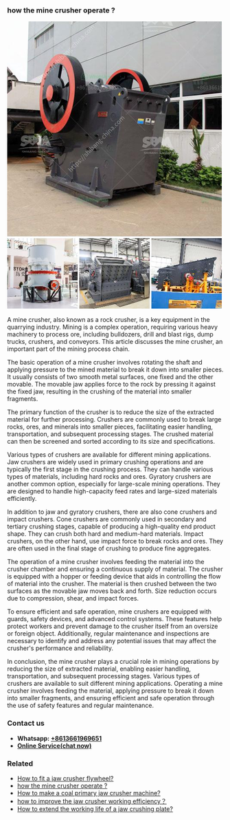 <h3>how the mine crusher operate ?</h3><img src='1701746085.jpg' alt=''><p>A mine crusher, also known as a rock crusher, is a key equipment in the quarrying industry. Mining is a complex operation, requiring various heavy machinery to process ore, including bulldozers, drill and blast rigs, dump trucks, crushers, and conveyors. This article discusses the mine crusher, an important part of the mining process chain.</p><p>The basic operation of a mine crusher involves rotating the shaft and applying pressure to the mined material to break it down into smaller pieces. It usually consists of two smooth metal surfaces, one fixed and the other movable. The movable jaw applies force to the rock by pressing it against the fixed jaw, resulting in the crushing of the material into smaller fragments.</p><p>The primary function of the crusher is to reduce the size of the extracted material for further processing. Crushers are commonly used to break large rocks, ores, and minerals into smaller pieces, facilitating easier handling, transportation, and subsequent processing stages. The crushed material can then be screened and sorted according to its size and specifications.</p><p>Various types of crushers are available for different mining applications. Jaw crushers are widely used in primary crushing operations and are typically the first stage in the crushing process. They can handle various types of materials, including hard rocks and ores. Gyratory crushers are another common option, especially for large-scale mining operations. They are designed to handle high-capacity feed rates and large-sized materials efficiently.</p><p>In addition to jaw and gyratory crushers, there are also cone crushers and impact crushers. Cone crushers are commonly used in secondary and tertiary crushing stages, capable of producing a high-quality end product shape. They can crush both hard and medium-hard materials. Impact crushers, on the other hand, use impact force to break rocks and ores. They are often used in the final stage of crushing to produce fine aggregates.</p><p>The operation of a mine crusher involves feeding the material into the crusher chamber and ensuring a continuous supply of material. The crusher is equipped with a hopper or feeding device that aids in controlling the flow of material into the crusher. The material is then crushed between the two surfaces as the movable jaw moves back and forth. Size reduction occurs due to compression, shear, and impact forces.</p><p>To ensure efficient and safe operation, mine crushers are equipped with guards, safety devices, and advanced control systems. These features help protect workers and prevent damage to the crusher itself from an oversize or foreign object. Additionally, regular maintenance and inspections are necessary to identify and address any potential issues that may affect the crusher's performance and reliability.</p><p>In conclusion, the mine crusher plays a crucial role in mining operations by reducing the size of extracted material, enabling easier handling, transportation, and subsequent processing stages. Various types of crushers are available to suit different mining applications. Operating a mine crusher involves feeding the material, applying pressure to break it down into smaller fragments, and ensuring efficient and safe operation through the use of safety features and regular maintenance.</p><h3>Contact us</h3><ul><li><strong>Whatsapp:&nbsp;<a href="https://wa.me/8613661969651">+8613661969651</a></strong></li><li><a href="https://swt.shibang-china.com/?git&amp;zhl&amp;how the mine crusher operate "><strong>Online Service(chat now)</strong></a></li></ul><h3>Related</h3><ul><li><a href='How to fit a jaw crusher flywheel.md'>How to fit a jaw crusher flywheel?</a></li><li><a href='how the mine crusher operate .md'>how the mine crusher operate ?</a></li><li><a href='How to make a coal primary jaw crusher machine.md'>How to make a coal primary jaw crusher machine?</a></li><li><a href='how to improve the jaw crusher working efficiency？.md'>how to improve the jaw crusher working efficiency？</a></li><li><a href='How to extend the working life of a jaw crushing plate.md'>How to extend the working life of a jaw crushing plate?</a></li></ul>